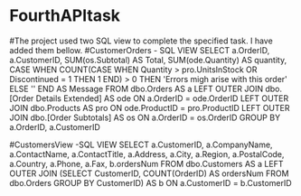 # FourthAPItask
#The project used two SQL view to complete the specified task. I have added them bellow.
#CustomerOrders - SQL VIEW
SELECT        a.OrderID, a.CustomerID, SUM(os.Subtotal) AS Total,
SUM(ode.Quantity) AS quantity,
CASE WHEN COUNT(CASE WHEN Quantity > pro.UnitsInStock OR
                         Discontinued = 1 THEN 1 END) > 0 THEN 'Errors migh arise with this order' ELSE '' END AS Message
FROM            dbo.Orders AS a 
LEFT OUTER JOIN dbo.[Order Details Extended] AS ode ON a.OrderID = ode.OrderID 
LEFT OUTER JOIN dbo.Products AS pro ON ode.ProductID = pro.ProductID 
LEFT OUTER JOIN dbo.[Order Subtotals] AS os ON a.OrderID = os.OrderID
GROUP BY a.OrderID, a.CustomerID

#CustomersView -SQL VIEW
SELECT        a.CustomerID, a.CompanyName, a.ContactName, a.ContactTitle, a.Address, a.City, a.Region, a.PostalCode, a.Country, a.Phone, a.Fax, b.ordersNum
FROM            dbo.Customers AS a 
LEFT OUTER JOIN (SELECT        CustomerID, COUNT(OrderID) AS ordersNum
                               FROM            dbo.Orders
                               GROUP BY CustomerID) AS b ON a.CustomerID = b.CustomerID
